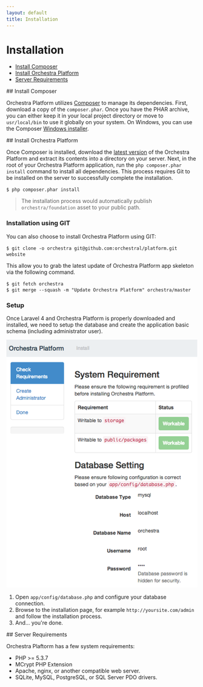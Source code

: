```yaml
---
layout: default
title: Installation
---
```


# Installation

* [Install Composer](#install-composer)
* [Install Orchestra Platform](#install-orchestra)
* [Server Requirements](#requirement)

<article id="install-composer">
## Install Composer

Orchestra Platform utilizes [Composer](http://getcomposer.org/) to manage its dependencies. First, download a copy of the `composer.phar`. Once you have the PHAR archive, you can either keep it in your local project directory or move to `usr/local/bin` to use it globally on your system. On Windows, you can use the Composer [Windows installer](https://getcomposer.org/Composer-Setup.exe).

</article>

<article id="install-orchestra">
## Install Orchestra Platform

Once Composer is installed, download the [latest version](https://github.com/orchestral/platform/archive/master.zip) of the Orchestra Platform and extract its contents into a directory on your server. Next, in the root of your Orchestra Platform application, run the `php composer.phar install` command to install all dependencies. This process requires Git to be installed on the server to successfully complete the installation.

	$ php composer.phar install

> The installation process would automatically publish `orchestra/foundation` asset to your public path.

### Installation using GIT

You can also choose to install Orchestra Platform using GIT:

	$ git clone -o orchestra git@github.com:orchestral/platform.git website

This allow you to grab the latest update of Orchestra Platform app skeleton via the following command.

	$ git fetch orchestra
	$ git merge --squash -m "Update Orchestra Platform" orchestra/master


<a name="setup"></a>
### Setup

Once Laravel 4 and Orchestra Platform is properly downloaded and installed, we need to setup the database and create the application basic schema (including administrator user). 

![Setup Page](/assets/img/installation.png)

1. Open `app/config/database.php` and configure your database connection.
2. Browse to the installation page, for example `http://yoursite.com/admin` and follow the installation process.
3. And... you're done.

</article>

<article id="requirement">
## Server Requirements

Orchestra Plaftorm has a few system requirements:

* PHP >= 5.3.7
* MCrypt PHP Extension
* Apache, nginx, or another compatible web server.
* SQLite, MySQL, PostgreSQL, or SQL Server PDO drivers.

</article>
